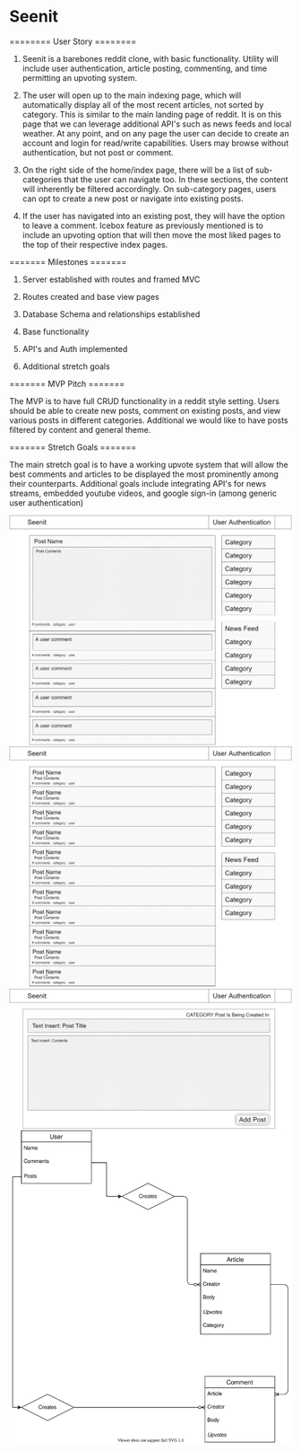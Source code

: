 # Seenit

======== User Story ========

1. Seenit is a barebones reddit clone, with basic functionality. Utility will include user authentication, article posting, commenting, and time permitting an upvoting system.

2. The user will open up to the main indexing page, which will automatically display all of the most recent articles, not sorted by category. This is similar to the main landing page of reddit. It is on this page that we can leverage additional API's such as news feeds and local weather. At any point, and on any page the user can decide to create an account and login for read/write capabilities. Users may browse without authentication, but not post or comment.

3. On the right side of the home/index page, there will be a list of sub-categories that the user can navigate too. In these sections, the content will inherently be filtered accordingly. On sub-category pages, users can opt to create a new post or navigate into existing posts.

4. If the user has navigated into an existing post, they will have the option to leave a comment. Icebox feature as previously mentioned is to include an upvoting option that will then move the most liked pages to the top of their respective index pages.


======= Milestones =======

1. Server established with routes and framed MVC

2. Routes created and base view pages

3. Database Schema and relationships established

4. Base functionality

5. API's and Auth implemented

6. Additional stretch goals

======= MVP Pitch =======

The MVP is to have full CRUD functionality in a reddit style setting. Users should be able to create new posts, comment on existing posts, and view various posts in different categories. Additional we would like to have posts filtered by content and general theme.

======= Stretch Goals =======

The main stretch goal is to have a working upvote system that will allow the best comments and articles to be displayed the most prominently among their counterparts. Additional goals include integrating API's for news streams, embedded youtube videos, and google sign-in (among generic user authentication)


<img src="Wireframes/seenitwireframecommentpage.png" alt="Website Wireframe">
<img src="Wireframes/seenitwireframehomepage.png" alt="Website Wireframe">
<img src="Wireframes/seenitwireframepostpage.png" alt="Website Wireframe">
<img src="ERD Diagram.svg" alt="Website Wireframe">
